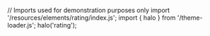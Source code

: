 <!--
type: template
name: rating
-->
// Imports used for demonstration purposes only
import '/resources/elements/rating/index.js';
import { halo } from '/theme-loader.js';
halo('rating');
